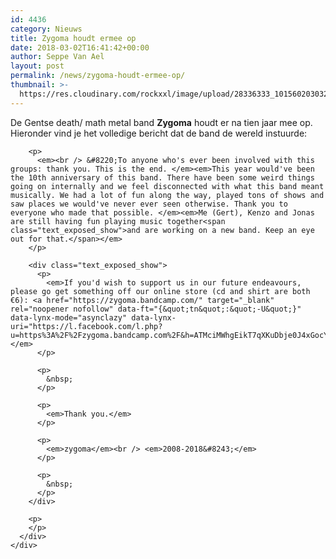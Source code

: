 ```yaml
---
id: 4436
category: Nieuws
title: Zygoma houdt ermee op
date: 2018-03-02T16:41:42+00:00
author: Seppe Van Ael
layout: post
permalink: /news/zygoma-houdt-ermee-op/
thumbnail: >-
  https://res.cloudinary.com/rockxxl/image/upload/28336333_10156020303253213_4487552217947032771_o.jpg
---
```

<div id="js_vj" class="_5pbx userContent _3576" data-ft="{&quot;tn&quot;:&quot;K&quot;}">
  <div id="id_5a997d8c670641318750054" class="text_exposed_root text_exposed">
    <div id="js_2wb" class="_5pbx userContent _3576" data-ft="{&quot;tn&quot;:&quot;K&quot;}">
      <div id="id_5a997ddca0d744b24760718" class="text_exposed_root text_exposed">
        <p>
          De Gentse death/ math metal band <strong>Zygoma</strong> houdt er na tien jaar mee op. Hieronder vind je het volledige bericht dat de band de wereld instuurde:
        </p>
        
        <p>
          <em><br /> &#8220;To anyone who's ever been involved with this groups: thank you. This is the end. </em><em>This year would've been the 10th anniversary of this band. There have been some weird things going on internally and we feel disconnected with what this band meant musically. We had a lot of fun along the way, played tons of shows and saw places we would've never ever seen otherwise. Thank you to everyone who made that possible. </em><em>Me (Gert), Kenzo and Jonas are still having fun playing music together<span class="text_exposed_show">and are working on a new band. Keep an eye out for that.</span></em>
        </p>
        
        <div class="text_exposed_show">
          <p>
            <em>If you'd wish to support us in our future endeavours, please go get something off our online store (cd and shirt are both €6): <a href="https://zygoma.bandcamp.com/" target="_blank" rel="noopener nofollow" data-ft="{&quot;tn&quot;:&quot;-U&quot;}" data-lynx-mode="asynclazy" data-lynx-uri="https://l.facebook.com/l.php?u=https%3A%2F%2Fzygoma.bandcamp.com%2F&h=ATMciMWhgEikT7qXKuDbje0J4xGocYfvxSPEXh5YV6cJMUbSfkgrEhlCwGD7sHnGFY0aoTVn85VjTbvqK4skIlYoX5TxyMWewxqIS6UrNSZiDxVXsmw0eTA">https://zygoma.bandcamp.com/</a></em>
          </p>
          
          <p>
            &nbsp;
          </p>
          
          <p>
            <em>Thank you.</em>
          </p>
          
          <p>
            <em>zygoma</em><br /> <em>2008-2018&#8243;</em>
          </p>
          
          <p>
            &nbsp;
          </p>
        </div>
        
        <p>
        </p>
      </div>
    </div>
  </div>
</div>
